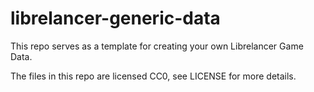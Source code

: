 # librelancer-generic-data

This repo serves as a template for creating your own Librelancer Game Data.

The files in this repo are licensed CC0, see LICENSE for more details.
